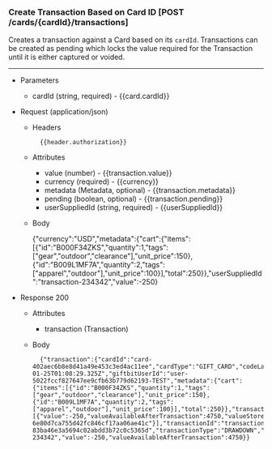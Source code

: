 <a name="post-transaction-by-cardid-anchor"></a>

### Create Transaction Based on Card ID [POST /cards/{cardId}/transactions]
Creates a transaction against a Card based on its `cardId`.
Transactions can be created as pending which locks the value required for the Transaction until it is either captured or voided. 

---
+ Parameters
    + cardId (string, required) - {{card.cardId}}

+ Request (application/json)
    + Headers
    
            {{header.authorization}}

    + Attributes
        + value (number) - {{transaction.value}}
        + currency (required) - {{currency}}
        + metadata (Metadata, optional) - {{transaction.metadata}}
        + pending (boolean, optional) - {{transaction.pending}}
        + userSuppliedId (string, required) - {{userSuppliedId}}        
        
    + Body 
        
        {"currency":"USD","metadata":{"cart":{"items":[{"id":"B000F34ZKS","quantity":1,"tags":["gear","outdoor","clearance"],"unit_price":150},{"id":"B009L1MF7A","quantity":2,"tags":["apparel","outdoor"],"unit_price":100}],"total":250}},"userSuppliedId":"transaction-234342","value":-250}
    
            
    
+ Response 200
    + Attributes
        + transaction (Transaction)

    + Body

            {"transaction":{"cardId":"card-402aec6b8e8d41a49e453c3ed4ac11ee","cardType":"GIFT_CARD","codeLastFour":"VJNC","currency":"USD","dateCreated":"2018-01-25T01:08:29.325Z","giftbitUserId":"user-5022fccf827647ee9cfb63b779d62193-TEST","metadata":{"cart":{"items":[{"id":"B000F34ZKS","quantity":1,"tags":["gear","outdoor","clearance"],"unit_price":150},{"id":"B009L1MF7A","quantity":2,"tags":["apparel","outdoor"],"unit_price":100}],"total":250}},"transactionAccessMethod":"CARDID","transactionBreakdown":[{"value":-250,"valueAvailableAfterTransaction":4750,"valueStoreId":"value-6e80d7ca755d42fc846cf17aa06ae41c"}],"transactionId":"transaction-83ba46e3a5694c02abdd3b72c0c5365d","transactionType":"DRAWDOWN","userSuppliedId":"transaction-234342","value":-250,"valueAvailableAfterTransaction":4750}}


